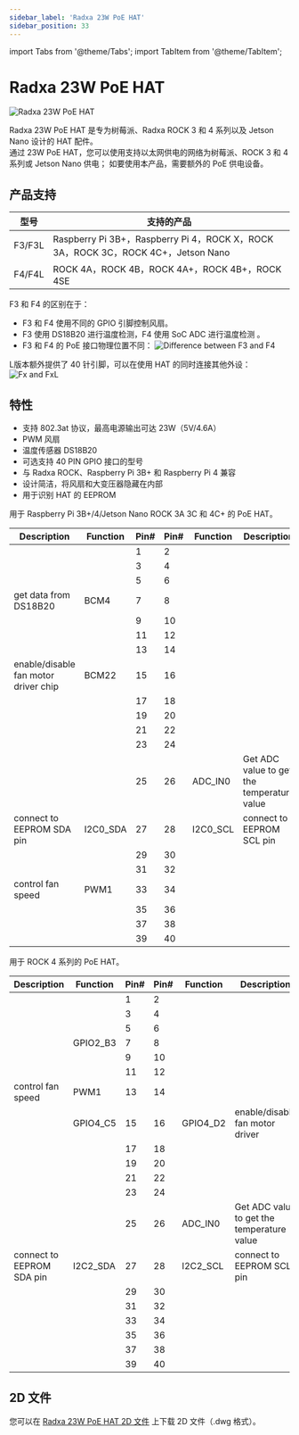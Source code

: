 ```yaml
---
sidebar_label: 'Radxa 23W PoE HAT'
sidebar_position: 33
---
```


import Tabs from '@theme/Tabs';
import TabItem from '@theme/TabItem';

# Radxa 23W PoE HAT

![Radxa 23W PoE HAT](/img/accessories/poe-hat/23w-poe.webp)

Radxa 23W PoE HAT 是专为树莓派、Radxa ROCK 3 和 4 系列以及 Jetson Nano 设计的 HAT 配件。  
通过 23W PoE HAT，您可以使用支持以太网供电的网络为树莓派、ROCK 3 和 4 系列或 Jetson Nano 供电； 
如要使用本产品，需要额外的 PoE 供电设备。

<Tabs>
<TabItem value="specs" label="硬件介绍">

## 产品支持

|型号|支持的产品|
|:-:|-|
|F3/F3L|Raspberry Pi 3B+，Raspberry Pi 4，ROCK X，ROCK 3A，ROCK 3C，ROCK 4C+，Jetson Nano|
|F4/F4L|ROCK 4A，ROCK 4B，ROCK 4A+，ROCK 4B+，ROCK 4SE|

F3 和 F4 的区别在于：  
- F3 和 F4 使用不同的 GPIO 引脚控制风扇。
- F3 使用 DS18B20 进行温度检测，F4 使用 SoC ADC 进行温度检测 。
- F3 和 F4 的 PoE 接口物理位置不同：
![Difference between F3 and F4](/img/accessories/poe-hat/23w-poe-f3f4.webp)

L版本额外提供了 40 针引脚，可以在使用 HAT 的同时连接其他外设：  
![Fx and FxL](/img/accessories/poe-hat/23w-poe-l.webp)

## 特性

- 支持 802.3at 协议，最高电源输出可达 23W（5V/4.6A）
- PWM 风扇
- 温度传感器 DS18B20
- 可选支持 40 PIN GPIO 接口的型号
- 与 Radxa ROCK、Raspberry Pi 3B+ 和 Raspberry Pi 4 兼容
- 设计简洁，将风扇和大变压器隐藏在内部
- 用于识别 HAT 的 EEPROM

</TabItem>

<TabItem value="hardware" label="Hareware Information">
<Tabs>
<TabItem value="f3_pin_out" label="F3/F3L Pin Out">

用于 Raspberry Pi 3B+/4/Jetson Nano ROCK 3A 3C 和 4C+ 的 PoE HAT。

<div className='gpio_style'>

|Description|Function|Pin#|Pin#|Function|Description|
|-|-|-|-|-|-|
|||1 |2 |||
|||3 |4 |||
|||5 |6 |||
|get data from DS18B20|BCM4|7 |8 |||
|||9 |10|||
|||11|12|||
|||13|14|||
|enable/disable fan motor driver chip|BCM22|15|16|||
|||17|18|||
|||19|20|||
|||21|22|||
|||23|24|||
|||25|26|ADC_IN0|Get ADC value to get the temperature value|
|connect to EEPROM SDA pin|I2C0_SDA|27|28|I2C0_SCL|connect to EEPROM SCL pin|
|||29|30|||
|||31|32|||
|control fan speed|PWM1|33|34|||
|||35|36|||
|||37|38|||
|||39|40|||

</div>

</TabItem>

<TabItem value="f4_pin_out" label="F4/F4L Pin Out">

用于 ROCK 4 系列的 PoE HAT。 

<div className='gpio_style'>

|Description|Function|Pin#|Pin#|Function|Description|
|-|-|-|-|-|-|
|||1 |2 |||
|||3 |4 |||
|||5 |6 |||
||GPIO2_B3|7 |8 |||
|||9 |10|||
|||11|12|||
|control fan speed|PWM1|13|14|||
||GPIO4_C5|15|16|GPIO4_D2|enable/disable fan motor driver|
|||17|18|||
|||19|20|||
|||21|22|||
|||23|24|||
|||25|26|ADC_IN0|Get ADC value to get the temperature value|
|connect to EEPROM SDA pin|I2C2_SDA|27|28|I2C2_SCL|connect to EEPROM SCL pin|
|||29|30|||
|||31|32|||
|||33|34|||
|||35|36|||
|||37|38|||
|||39|40|||

</div>

</TabItem>
</Tabs>

## 2D 文件

您可以在 [Radxa 23W PoE HAT 2D 文件](https://dl.radxa.com/accessories/poe-hat/rockpi_poe_hat_V1.2_20190521.dwg) 上下载 2D 文件（.dwg 格式）。

</TabItem>
</Tabs>
